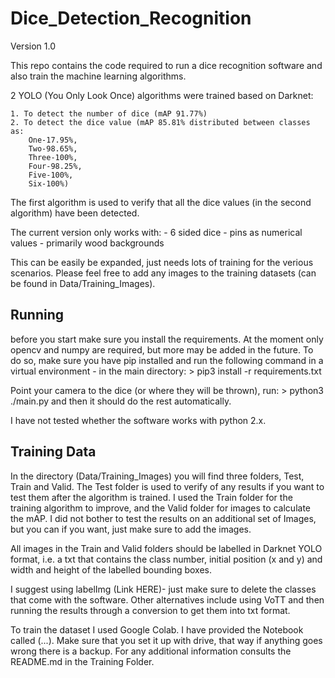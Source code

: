# Dice_Detection_Recognition
 Version 1.0

 This repo contains the code required to run a dice recognition software and also train the machine learning algorithms.

 2 YOLO (You Only Look Once) algorithms were trained based on Darknet:

    1. To detect the number of dice (mAP 91.77%)
    2. To detect the dice value (mAP 85.81% distributed between classes as: 
        One-17.95%, 
        Two-98.65%, 
        Three-100%, 
        Four-98.25%, 
        Five-100%, 
        Six-100%)

 The first algorithm is used to verify that all the dice values (in the second algorithm) have been detected. 

 The current version only works with:
    - 6 sided dice
    - pins as numerical values
    - primarily wood backgrounds

This can be easily be expanded, just needs lots of training for the verious scenarios. 
Please feel free to add any images to the training datasets (can be found in Data/Training_Images). 

## Running
before you start make sure you install the requirements. At the moment only opencv and numpy are required, but more may be added in the future. To do so, make sure you have pip installed and run the following command in a virtual environment - in the main directory: 
    > pip3 install -r requirements.txt

Point your camera to the dice (or where they will be thrown), run: 
    > python3 ./main.py
and then it should do the rest automatically. 

I have not tested whether the software works with python 2.x.

## Training Data
 In the directory (Data/Training_Images) you will find three folders, Test, Train and Valid. The Test folder is used to verify of any results if you want to test them after the algorithm is trained. I used the Train folder for the training algorithm to improve, and the Valid folder for images to calculate the mAP. I did not bother to test the results on an additional set of Images, but you can if you want, just make sure to add the images. 

 All images in the Train and Valid folders should be labelled in Darknet YOLO format, i.e. a txt that contains the class number, initial position (x and y) and width and height of the labelled bounding boxes. 

 I suggest using labelImg (Link HERE)- just make sure to delete the classes that come with the software. Other alternatives include using VoTT and then running the results through a conversion to get them into txt format. 

 To train the dataset I used Google Colab. I have provided the Notebook called (...). Make sure that you set it up with drive, that way if anything goes wrong there is a backup. For any additional information consults the README.md in the Training Folder. 


 
